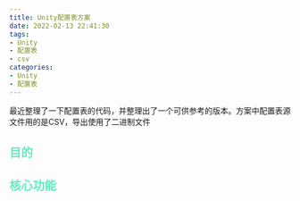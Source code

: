 ```yaml
---
title: Unity配置表方案
date: 2022-02-13 22:41:30
tags:
- Unity
- 配置表
- csv
categories:
- Unity
- 配置表
---
```


最近整理了一下配置表的代码，并整理出了一个可供参考的版本。方案中配置表源文件用的是CSV，导出使用了二进制文件

<!-- more -->

## <font color=#64EBC1>目的</font>



## <font color=#64EBC1>核心功能</font>
